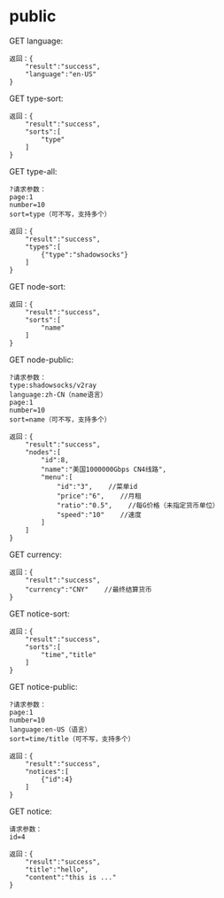 # public

GET language:

```text
返回：{
    "result":"success",
    "language":"en-US"
}
```

GET type-sort:

```text
返回：{
    "result":"success",
    "sorts":[
        "type"
    ]
}
```

GET type-all:

```text
?请求参数：
page:1
number=10
sort=type（可不写，支持多个）

返回：{
    "result":"success",
    "types":[
        {"type":"shadowsocks"}
    ]
}
```

GET node-sort:

```text
返回：{
    "result":"success",
    "sorts":[
        "name"
    ]
}
```

GET node-public:

```text
?请求参数：
type:shadowsocks/v2ray
language:zh-CN（name语言）
page:1
number=10
sort=name（可不写，支持多个）

返回：{
    "result":"success",
    "nodes":[
        "id":8,
        "name":"美国1000000Gbps CN4线路",
        "menu":[
            "id":"3",    //菜单id
            "price":"6",    //月租
            "ratio":"0.5",    //每G价格（未指定货币单位）
            "speed":"10"    //速度
        ]
    ]
}
```

GET currency:

```text
返回：{
    "result":"success",
    "currency":"CNY"    //最终结算货币
}
```

GET notice-sort:

```text
返回：{
    "result":"success",
    "sorts":[
        "time","title"
    ]
}
```

GET notice-public:

```text
?请求参数：
page:1
number=10
language:en-US（语言）
sort=time/title（可不写，支持多个）

返回：{
    "result":"success",
    "notices":[
        {"id":4}
    ]
}
```

GET notice:

```text
请求参数：
id=4

返回：{
    "result":"success",
    "title":"hello",
    "content":"this is ..."
}
```

